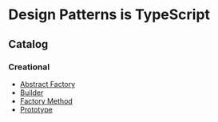 # Design Patterns is TypeScript

## Catalog

### Creational

- [Abstract Factory](./src/AbstractFactory/README.md)
- [Builder](./src/Builder/README.md)
- [Factory Method](./src/FactoryMethod/README.md)
- [Prototype](./src/Prototype/README.md)
